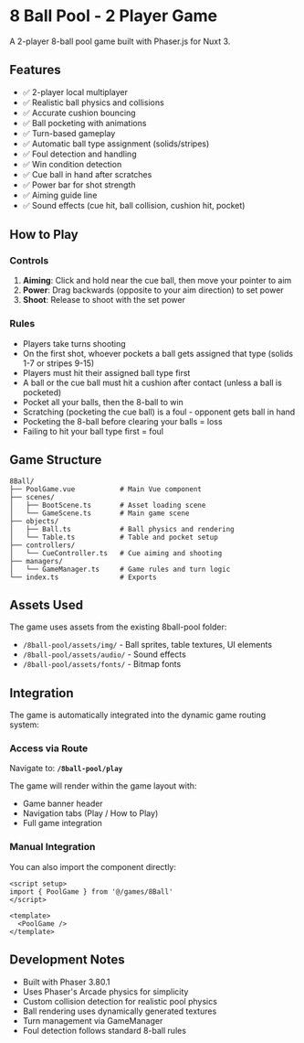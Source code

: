 # 8 Ball Pool - 2 Player Game

A 2-player 8-ball pool game built with Phaser.js for Nuxt 3.

## Features

- ✅ 2-player local multiplayer
- ✅ Realistic ball physics and collisions
- ✅ Accurate cushion bouncing
- ✅ Ball pocketing with animations
- ✅ Turn-based gameplay
- ✅ Automatic ball type assignment (solids/stripes)
- ✅ Foul detection and handling
- ✅ Win condition detection
- ✅ Cue ball in hand after scratches
- ✅ Power bar for shot strength
- ✅ Aiming guide line
- ✅ Sound effects (cue hit, ball collision, cushion hit, pocket)

## How to Play

### Controls

1. **Aiming**: Click and hold near the cue ball, then move your pointer to aim
2. **Power**: Drag backwards (opposite to your aim direction) to set power
3. **Shoot**: Release to shoot with the set power

### Rules

- Players take turns shooting
- On the first shot, whoever pockets a ball gets assigned that type (solids 1-7 or stripes 9-15)
- Players must hit their assigned ball type first
- A ball or the cue ball must hit a cushion after contact (unless a ball is pocketed)
- Pocket all your balls, then the 8-ball to win
- Scratching (pocketing the cue ball) is a foul - opponent gets ball in hand
- Pocketing the 8-ball before clearing your balls = loss
- Failing to hit your ball type first = foul

## Game Structure

```text
8Ball/
├── PoolGame.vue           # Main Vue component
├── scenes/
│   ├── BootScene.ts       # Asset loading scene
│   └── GameScene.ts       # Main game scene
├── objects/
│   ├── Ball.ts            # Ball physics and rendering
│   └── Table.ts           # Table and pocket setup
├── controllers/
│   └── CueController.ts   # Cue aiming and shooting
├── managers/
│   └── GameManager.ts     # Game rules and turn logic
└── index.ts               # Exports
```

## Assets Used

The game uses assets from the existing 8ball-pool folder:

- `/8ball-pool/assets/img/` - Ball sprites, table textures, UI elements
- `/8ball-pool/assets/audio/` - Sound effects
- `/8ball-pool/assets/fonts/` - Bitmap fonts

## Integration

The game is automatically integrated into the dynamic game routing system:

### Access via Route

Navigate to: **`/8ball-pool/play`**

The game will render within the game layout with:
- Game banner header
- Navigation tabs (Play / How to Play)
- Full game integration

### Manual Integration

You can also import the component directly:

```vue
<script setup>
import { PoolGame } from '@/games/8Ball'
</script>

<template>
  <PoolGame />
</template>
```

## Development Notes

- Built with Phaser 3.80.1
- Uses Phaser's Arcade physics for simplicity
- Custom collision detection for realistic pool physics
- Ball rendering uses dynamically generated textures
- Turn management via GameManager
- Foul detection follows standard 8-ball rules

